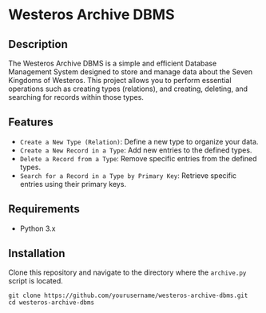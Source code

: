 # Westeros Archive DBMS

## Description
The Westeros Archive DBMS is a simple and efficient Database Management System designed to store and manage data about the Seven Kingdoms of Westeros. This project allows you to perform essential operations such as creating types (relations), and creating, deleting, and searching for records within those types.

## Features
- `Create a New Type (Relation)`: Define a new type to organize your data.
- `Create a New Record in a Type`: Add new entries to the defined types.
- `Delete a Record from a Type`: Remove specific entries from the defined types.
- `Search for a Record in a Type by Primary Key`: Retrieve specific entries using their primary keys.

## Requirements
- Python 3.x

## Installation
Clone this repository and navigate to the directory where the `archive.py` script is located.

```
git clone https://github.com/yourusername/westeros-archive-dbms.git
cd westeros-archive-dbms
```

